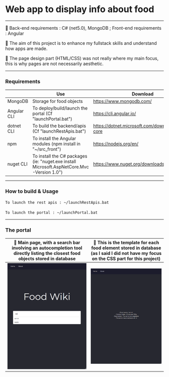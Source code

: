 # Web app to display info about food
---

:pushpin: Back-end requirements : C# (net5.0), MongoDB ; Front-end requirements : Angular

:pushpin: The aim of this project is to enhance my fullstack skills and understand how apps are made.

:pushpin: The page design part (HTML/CSS) was not really where my main focus, this is why pages are not necessarily aesthetic.

---
### Requirements

|        | Use                                                                      | Download |
| ------------------ | ------                                                                   | -------- |
| MongoDB            | Storage for food objects                                                 | https://www.mongodb.com/ |
| Angular CLI        | To deploy/build/launch the portal (Cf "launchPortal.bat")                | https://cli.angular.io/ |
| dotnet CLI         | To build the backend/apis (Cf "launchRestApis.bat")                      | https://dotnet.microsoft.com/download/dotnet-core |
| npm                | To install the Angular modules (npm install in "~/src_front")                | https://nodejs.org/en/ |
| nuget CLI          | To install the C# packages (ie: "nuget.exe install Microsoft.AspNetCore.Mvc -Version 1.0") | https://www.nuget.org/downloads |

---

### How to build & Usage

    To launch the rest apis : ~/launchRestApis.bat
  
    To launch the portal : ~/launchPortal.bat
  
---

### The portal

:pushpin: Main page, with a search bar involving an autocompletion tool directly listing the closest food objects stored in database |  :pushpin: This is the template for each food element stored in database (as I said I did not have my focus on the CSS part for this project)
:-------------------------:|:-------------------------:
![alt text](https://github.com/cpprev/food-wiki/blob/master/images/search_bar.png?raw=true)  |  ![alt text](https://github.com/cpprev/food-wiki/blob/master/images/food_template.png?raw=true)

